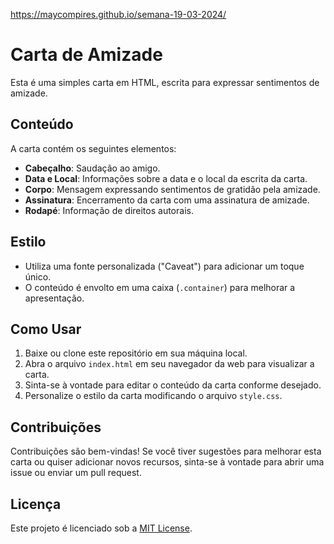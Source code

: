 https://maycompires.github.io/semana-19-03-2024/

# Carta de Amizade

Esta é uma simples carta em HTML, escrita para expressar sentimentos de amizade.

## Conteúdo

A carta contém os seguintes elementos:

- **Cabeçalho**: Saudação ao amigo.
- **Data e Local**: Informações sobre a data e o local da escrita da carta.
- **Corpo**: Mensagem expressando sentimentos de gratidão pela amizade.
- **Assinatura**: Encerramento da carta com uma assinatura de amizade.
- **Rodapé**: Informação de direitos autorais.

## Estilo

- Utiliza uma fonte personalizada ("Caveat") para adicionar um toque único.
- O conteúdo é envolto em uma caixa (`.container`) para melhorar a apresentação.

## Como Usar

1. Baixe ou clone este repositório em sua máquina local.
2. Abra o arquivo `index.html` em seu navegador da web para visualizar a carta.
3. Sinta-se à vontade para editar o conteúdo da carta conforme desejado.
4. Personalize o estilo da carta modificando o arquivo `style.css`.

## Contribuições

Contribuições são bem-vindas! Se você tiver sugestões para melhorar esta carta ou quiser adicionar novos recursos, sinta-se à vontade para abrir uma issue ou enviar um pull request.

## Licença

Este projeto é licenciado sob a [MIT License](LICENSE).
